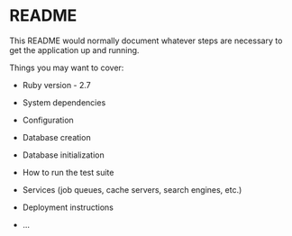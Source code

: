# README

This README would normally document whatever steps are necessary to get the
application up and running.

Things you may want to cover:

* Ruby version - 2.7

* System dependencies

* Configuration

* Database creation

* Database initialization

* How to run the test suite

* Services (job queues, cache servers, search engines, etc.)

* Deployment instructions

* ...
